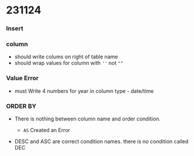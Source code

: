 # 231124

### Insert

### column

- should write colums on right of table name
- should wrap values for column with `''` not `""`

### Value Error

- must Write 4 numbers for year in column type - date/time

### ORDER BY

- There is nothing between column name and order condition.

  - `AS` Created an Error

- DESC and ASC are correct condition names. there is no condition called DEC
